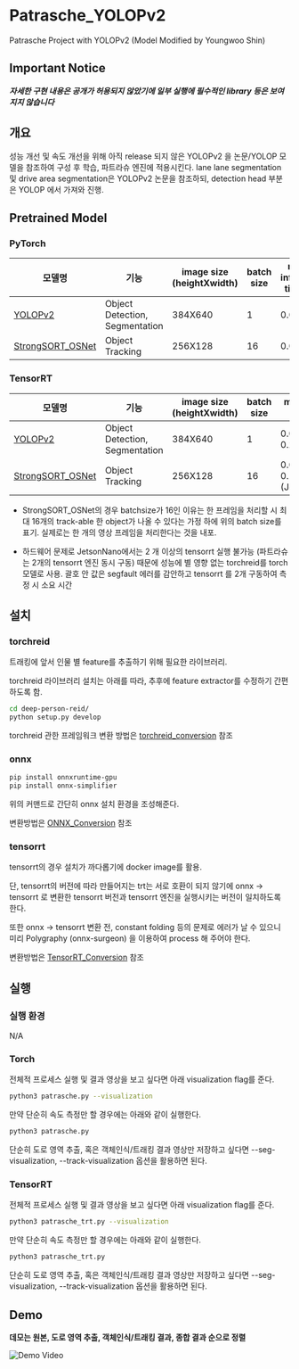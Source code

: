 # Patrasche_YOLOPv2

Patrasche Project with YOLOPv2 (Model Modified by Youngwoo Shin)

## Important Notice
***자세한 구현 내용은 공개가 허용되지 않았기에 일부 실행에 필수적인 library 등은 보여지지 않습니다***


## 개요

성능 개선 및 속도 개선을 위해 아직 release 되지 않은 YOLOPv2 을 논문/YOLOP 모델을 참조하여 구성 후 학습, 파트라슈 엔진에 적용시킨다.
lane lane segmentation 및 drive area segmentation은 YOLOPv2 논문을 참조하되, detection head 부분은 YOLOP 에서 가져와 진행.

## Pretrained Model

### PyTorch

|모델명                                                  |기능|image size (heightXwidth)|batch size|model inference time (s)|total process time (s)|Download Link|
|---                                                    |---|---|---|---|---|---|
|[YOLOPv2](https://github.com/CAIC-AD/YOLOPv2)|Object Detection, Segmentation|384X640|1|0.02|0.11||
|[StrongSORT_OSNet](https://github.com/mikel-brostrom/Yolov5_StrongSORT_OSNet)|Object Tracking|256X128|16|0.03|0.11||

### TensorRT

|모델명                                                  |기능|image size (heightXwidth)|batch size|model inference time (s)|total process time (s)|Download Link|
|---                                                    |---|---|---|---|---|---|
|[YOLOPv2](https://github.com/CAIC-AD/YOLOPv2)|Object Detection, Segmentation|384X640|1|0.007(Server) 0.28(JetsonNano)|0.11(Server) 0.60(0.49)(JetsonNano)||
|[StrongSORT_OSNet](https://github.com/mikel-brostrom/Yolov5_StrongSORT_OSNet)|Object Tracking|256X128|16|0.04(Server) 0.11(0.035)(JetsonNano)|0.11(Server) 0.60(0.49)(JetsonNano)||

* StrongSORT_OSNet의 경우 batchsize가 16인 이유는 한 프레임을 처리할 시 최대 16개의 track-able 한 object가 나올 수 있다는 가정 하에 위의 batch size를 표기. 실제로는 한 개의 영상 프레임을 처리한다는 것을 내포.

* 하드웨어 문제로 JetsonNano에서는 2 개 이상의 tensorrt 실행 불가능 (파트라슈는 2개의 tensorrt 엔진 동시 구동) 때문에 성능에 별 영향 없는 torchreid를 torch모델로 사용. 괄호 안 값은 segfault 에러를 감안하고 tensorrt 를 2개 구동하여 측정 시 소요 시간

## 설치

### torchreid

트래킹에 앞서 인물 별 feature를 추출하기 위해 필요한 라이브러리.

torchreid 라이브러리 설치는 아래를 따라, 추후에 feature extractor를 수정하기 간편하도록 함.

```bash
cd deep-person-reid/
python setup.py develop
```

torchreid 관한 프레임워크 변환 방법은 [torchreid_conversion](torchreid_conversion.ipynb) 참조

### onnx

```bash
pip install onnxruntime-gpu
pip install onnx-simplifier
```

위의 커맨드로 간단히 onnx 설치 환경을 조성해준다.

변환방법은 [ONNX_Conversion](Onnx_Conversion.ipynb) 참조

### tensorrt
tensorrt의 경우 설치가 까다롭기에 docker image를 활용.

단, tensorrt의 버전에 따라 만들어지는 trt는 서로 호환이 되지 않기에 onnx -> tensorrt 로 변환한 tensorrt 버전과 tensorrt 엔진을 실행시키는 버전이 일치하도록 한다.

또한 onnx -> tensorrt 변환 전, constant folding 등의 문제로 에러가 날 수 있으니 미리 Polygraphy (onnx-surgeon) 을 이용하여 process 해 주어야 한다.

변환방법은 [TensorRT_Conversion](TensorRT_Conversion.ipynb) 참조


## 실행

### 실행 환경

N/A

### Torch

전체적 프로세스 실행 및 결과 영상을 보고 싶다면 아래 visualization flag를 준다.

```bash
python3 patrasche.py --visualization
```

만약 단순히 속도 측정만 할 경우에는 아래와 같이 실행한다.

```bash
python3 patrasche.py
```

단순히 도로 영역 추출, 혹은 객체인식/트래킹 결과 영상만 저장하고 싶다면 --seg-visualization, --track-visualization 옵션을 활용하면 된다.

### TensorRT

전체적 프로세스 실행 및 결과 영상을 보고 싶다면 아래 visualization flag를 준다.

```bash
python3 patrasche_trt.py --visualization
```

만약 단순히 속도 측정만 할 경우에는 아래와 같이 실행한다.

```bash
python3 patrasche_trt.py
```

단순히 도로 영역 추출, 혹은 객체인식/트래킹 결과 영상만 저장하고 싶다면 --seg-visualization, --track-visualization 옵션을 활용하면 된다.


## Demo

**데모는 원본, 도로 영역 추출, 객체인식/트래킹 결과, 종합 결과 순으로 정렬**

![Demo Video](./demo/complete_demo.gif)

